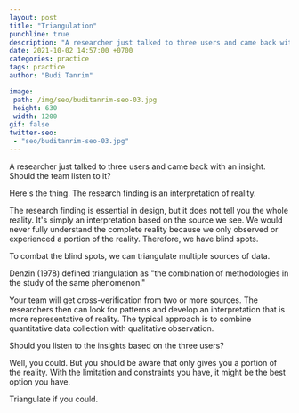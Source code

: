 ```yaml
---
layout: post
title: "Triangulation"
punchline: true
description: "A researcher just talked to three users and came back with an insight. Should the team listen to it?"
date: 2021-10-02 14:57:00 +0700
categories: practice
tags: practice
author: "Budi Tanrim"

image:
 path: /img/seo/buditanrim-seo-03.jpg
 height: 630
 width: 1200
gif: false
twitter-seo: 
 - "seo/buditanrim-seo-03.jpg"
---
```


A researcher just talked to three users and came back with an insight. Should the team listen to it?

Here's the thing. The research finding is an interpretation of reality. 

The research finding is essential in design, but it does not tell you the whole reality. It's simply an interpretation based on the source we see. We would never fully understand the complete reality because we only observed or experienced a portion of the reality. Therefore, we have blind spots.

To combat the blind spots, we can triangulate multiple sources of data.

Denzin (1978) defined triangulation as "the combination of methodologies in the study of the same phenomenon."

Your team will get cross-verification from two or more sources. The researchers then can look for patterns and develop an interpretation that is more representative of reality. The typical approach is to combine quantitative data collection with qualitative observation.

Should you listen to the insights based on the three users?

Well, you could. But you should be aware that only gives you a portion of the reality. With the limitation and constraints you have, it might be the best option you have. 

Triangulate if you could.